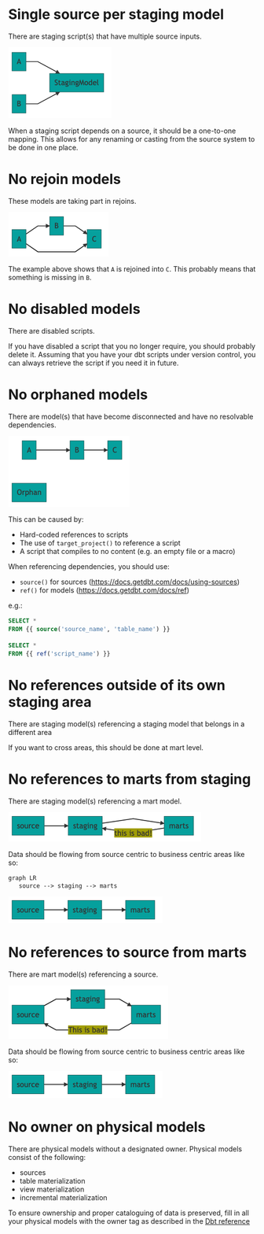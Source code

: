 # Single source per staging model

There are staging script(s) that have multiple source inputs.

![staging model with multiple sources](images/staging_single_source.png)

When a staging script depends on a source, it should be a one-to-one mapping. This allows for any renaming or casting from the source system to be done in one place.

# No rejoin models

These models are taking part in rejoins.

![example graph showing rejoin](images/no_rejoin.png)

The example above shows that `A` is rejoined into `C`. This probably means that something is missing in `B`.

# No disabled models

There are disabled scripts.

If you have disabled a script that you no longer require, you should probably delete it.
Assuming that you have your dbt scripts under version control, you can always retrieve the script if you need it in future.

# No orphaned models

There are model(s) that have become disconnected and have no resolvable dependencies.

![example graph showing orphaned model](images/no_orphans.png)

This can be caused by:

- Hard-coded references to scripts
- The use of `target_project()` to reference a script
- A script that compiles to no content (e.g. an empty file or a macro)

When referencing dependencies, you should use:

- `source()` for sources (https://docs.getdbt.com/docs/using-sources)
- `ref()` for models (https://docs.getdbt.com/docs/ref)

e.g.:

```sql
SELECT *
FROM {{ source('source_name', 'table_name') }}

SELECT *
FROM {{ ref('script_name') }}
```

# No references outside of its own staging area

There are staging model(s) referencing a staging model that belongs in a different area

If you want to cross areas, this should be done at mart level.

# No references to marts from staging

There are staging model(s) referencing a mart model.

![Alt text](images/no_references_to_marts_from_staging.png)

Data should be flowing from source centric to business centric areas like so:

```mermaid
graph LR
   source --> staging --> marts
```

![Alt text](images/data_flow_diagram.png)

# No references to source from marts
There are mart model(s) referencing a source. 

![Alt text](images/no_references_to_source_from_marts.png)

Data should be flowing from source centric to business centric areas like so:

![Alt text](images/data_flow_diagram.png)

# No owner on physical models
There are physical models without a designated owner. Physical models consist of the following:
- sources
- table materialization
- view materialization
- incremental materialization

To ensure ownership and proper cataloguing of data is preserved, fill in all your physical models with the owner tag as described in the [Dbt reference](https://docs.getdbt.com/reference/resource-properties/meta/#designate-a-model-owner)
